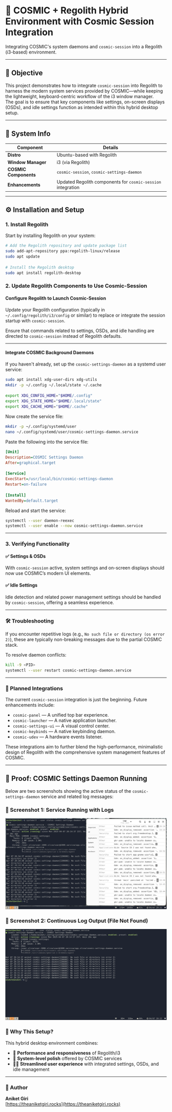 # 🌌 COSMIC + Regolith Hybrid Environment with Cosmic Session Integration

Integrating COSMIC's system daemons and `cosmic-session` into a Regolith (i3-based) environment.

---

## 🧠 Objective

This project demonstrates how to integrate `cosmic-session` into Regolith to harness the modern system services provided by COSMIC—while keeping the lightweight, keyboard-centric workflow of the i3 window manager.  
The goal is to ensure that key components like settings, on-screen displays (OSDs), and idle settings function as intended within this hybrid desktop setup.

---

## 🧩 System Info

| Component         | Details                            |
|------------------|------------------------------------|
| **Distro**       | Ubuntu-based with Regolith         |
| **Window Manager** | i3 (via Regolith)                 |
| **COSMIC Components** | `cosmic-session`, `cosmic-settings-daemon` |
| **Enhancements** | Updated Regolith components for `cosmic-session` integration |

---

## ⚙️ Installation and Setup

### 1. Install Regolith

Start by installing Regolith on your system:

```bash
# Add the Regolith repository and update package list
sudo add-apt-repository ppa:regolith-linux/release
sudo apt update

# Install the Regolith desktop
sudo apt install regolith-desktop
```

### 2. Update Regolith Components to Use Cosmic-Session

#### Configure Regolith to Launch Cosmic-Session

Update your Regolith configuration (typically in `~/.config/regolith/i3/config` or similar) to replace or integrate the session startup with `cosmic-session`.

Ensure that commands related to settings, OSDs, and idle handling are directed to `cosmic-session` instead of Regolith defaults.

---

#### Integrate COSMIC Background Daemons

If you haven't already, set up the `cosmic-settings-daemon` as a systemd user service:

```bash
sudo apt install xdg-user-dirs xdg-utils
mkdir -p ~/.config ~/.local/state ~/.cache

export XDG_CONFIG_HOME="$HOME/.config"
export XDG_STATE_HOME="$HOME/.local/state"
export XDG_CACHE_HOME="$HOME/.cache"
```

Now create the service file:

```bash
mkdir -p ~/.config/systemd/user
nano ~/.config/systemd/user/cosmic-settings-daemon.service
```

Paste the following into the service file:

```ini
[Unit]
Description=COSMIC Settings Daemon
After=graphical.target

[Service]
ExecStart=/usr/local/bin/cosmic-settings-daemon
Restart=on-failure

[Install]
WantedBy=default.target
```

Reload and start the service:

```bash
systemctl --user daemon-reexec
systemctl --user enable --now cosmic-settings-daemon.service
```

---

### 3. Verifying Functionality

#### ✅ Settings & OSDs

With `cosmic-session` active, system settings and on-screen displays should now use COSMIC’s modern UI elements.

#### ✅ Idle Settings

Idle detection and related power management settings should be handled by `cosmic-session`, offering a seamless experience.

---

### 🛠️ Troubleshooting

If you encounter repetitive logs (e.g., `No such file or directory (os error 2)`), these are typically non-breaking messages due to the partial COSMIC stack.

To resolve daemon conflicts:

```bash
kill -9 <PID>
systemctl --user restart cosmic-settings-daemon.service
```

---

### 🧭 Planned Integrations

The current `cosmic-session` integration is just the beginning. Future enhancements include:

- `cosmic-panel` — A unified top bar experience.
- `cosmic-launcher` — A native application launcher.
- `cosmic-settings-ui` — A visual control center.
- `cosmic-keybinds` — A native keybinding daemon.
- `cosmic-udev` — A hardware events listener.

These integrations aim to further blend the high-performance, minimalistic design of Regolith with the comprehensive system management features of COSMIC.

---

## 🧾 Proof: COSMIC Settings Daemon Running

Below are two screenshots showing the active status of the `cosmic-settings-daemon` service and related log messages:

### 📸 Screenshot 1: Service Running with Logs

![COSMIC Settings Daemon - Running](./Screenshot%20from%202025-04-07%2020-21-51.png)

### 📸 Screenshot 2: Continuous Log Output (File Not Found)

![COSMIC Settings Daemon - Log Output](./Screenshot%20from%202025-04-07%2020-22-08.png)


### 🧩 Why This Setup?

This hybrid desktop environment combines:

- 🚀 **Performance and responsiveness** of Regolith/i3  
- 🎨 **System-level polish** offered by COSMIC services  
- 🧘‍♂️ **Streamlined user experience** with integrated settings, OSDs, and idle management  

---


### 🙌 Author

**Aniket Giri**  
[https://theaniketgiri.rocks](https://theaniketgiri.rocks)
